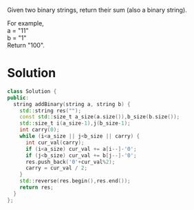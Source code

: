 Given two binary strings, return their sum (also a binary string).  

For example,  
a = "11"  
b = "1"  
Return "100".  


# Solution

```cpp
class Solution {
public:
  string addBinary(string a, string b) {
    std::string res("");
    const std::size_t a_size(a.size()),b_size(b.size());
    std::size_t i(a_size-1),j(b_size-1);
    int carry(0);
    while (i<a_size || j<b_size || carry) {
      int cur_val(carry);
      if (i<a_size) cur_val += a[i--]-'0';
      if (j<b_size) cur_val += b[j--]-'0';
      res.push_back('0'+cur_val%2);
      carry = cur_val / 2;
    }
    std::reverse(res.begin(),res.end());
    return res;
  }
};
```
